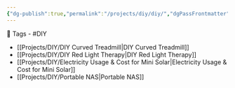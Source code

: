 ```yaml
---
{"dg-publish":true,"permalink":"/projects/diy/diy/","dgPassFrontmatter":true,"noteIcon":"1","created":"2023-12-12T00:54:12.221+05:30","updated":"2023-12-13T04:08:03.080+05:30"}
---
```


🧶 Tags - #DIY

- [[Projects/DIY/DIY Curved Treadmill\|DIY Curved Treadmill]]
- [[Projects/DIY/DIY Red Light Therapy\|DIY Red Light Therapy]]
- [[Projects/DIY/Electricity Usage & Cost for Mini Solar\|Electricity Usage & Cost for Mini Solar]]
- [[Projects/DIY/Portable NAS\|Portable NAS]]

